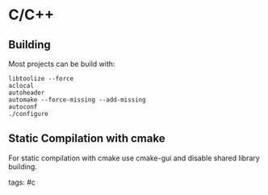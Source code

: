 # C/C++

## Building
Most projects can be build with:
```
libtoolize --force
aclocal
autoheader
automake --force-missing --add-missing
autoconf
./configure
```

## Static Compilation with cmake
For static compilation with cmake use cmake-gui and disable shared library building.

tags: #c 
